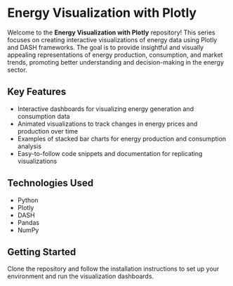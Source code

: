 # Energy Visualization with Plotly

Welcome to the **Energy Visualization with Plotly** repository! This series focuses on creating interactive visualizations of energy data using Plotly and DASH frameworks. The goal is to provide insightful and visually appealing representations of energy production, consumption, and market trends, promoting better understanding and decision-making in the energy sector.

## Key Features
- Interactive dashboards for visualizing energy generation and consumption data
- Animated visualizations to track changes in energy prices and production over time
- Examples of stacked bar charts for energy production and consumption analysis
- Easy-to-follow code snippets and documentation for replicating visualizations

## Technologies Used
- Python
- Plotly
- DASH
- Pandas
- NumPy

## Getting Started
Clone the repository and follow the installation instructions to set up your environment and run the visualization dashboards.

